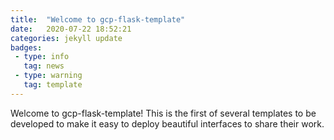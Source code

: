 ```yaml
---
title:  "Welcome to gcp-flask-template"
date:   2020-07-22 18:52:21
categories: jekyll update
badges:
 - type: info
   tag: news
 - type: warning
   tag: template
---
```


Welcome to gcp-flask-template! This is the first of several templates to be developed
to make it easy to deploy beautiful interfaces to share their work.
